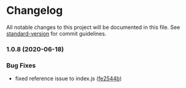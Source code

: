 # Changelog

All notable changes to this project will be documented in this file. See [standard-version](https://github.com/conventional-changelog/standard-version) for commit guidelines.

### 1.0.8 (2020-06-18)


### Bug Fixes

* fixed reference issue to index.js ([fe2544b](https://github.com/mjclyde/cz-gen/commit/fe2544b227a685277f586d569b3bfb69f43fc7c0))
